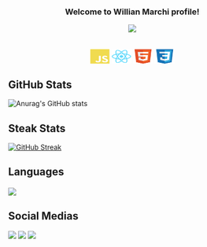 <h3 align="center">
  Welcome to Willian Marchi profile!
</h3>
<p align="center">
  <a href="https://github.com/willmarchi01/readme-typing-svg"><img src="https://readme-typing-svg.herokuapp.com?color=31ABE1&center=true&vCenter=true&lines=Front-End+Web+Developer;Passionate+about+programming."></a>
</p>
<div style="display: inline_block" align="center"><br>
  <img align="center" alt="Will-Js" height="30" width="40" src="https://raw.githubusercontent.com/devicons/devicon/master/icons/javascript/javascript-plain.svg">
  <img align="center" alt="Will-React" height="30" width="40" src="https://raw.githubusercontent.com/devicons/devicon/master/icons/react/react-original.svg">
  <img align="center" alt="Will-HTML" height="30" width="40" src="https://raw.githubusercontent.com/devicons/devicon/master/icons/html5/html5-original.svg">
  <img align="center" alt="Will-CSS" height="30" width="40" src="https://raw.githubusercontent.com/devicons/devicon/master/icons/css3/css3-original.svg">
</div>

## GitHub Stats
![Anurag's GitHub stats](https://github-readme-stats.vercel.app/api?username=willmarchi01&show_icons=true&theme=tokyonight)

## Steak Stats 
  [![GitHub Streak](http://github-readme-streak-stats.herokuapp.com?user=willmarchi01&theme=react&hide_border=true)](https://git.io/streak-stats)

## Languages
<a href="https://github.com/anuraghazra/github-readme-stats">
  <!-- Change the `github-readme-stats.anuraghazra1.vercel.app` to `github-readme-stats.vercel.app`  -->
  <img align="center" src="https://github-readme-stats.vercel.app/api/top-langs/?username=willmarchi01&layout=compact&theme=material-palenight" />
</a>

## Social Medias
<div> 
  <a href="https://instagram.com/_willmarchi" target="_blank"><img src="https://img.shields.io/badge/-Instagram-%23E4405F?style=for-the-badge&logo=instagram&logoColor=white" target="_blank"></a>
  <a href = "mailto:willian.m.marchi@gmail.com"><img src="https://img.shields.io/badge/-Gmail-%23333?style=for-the-badge&logo=gmail&logoColor=white" target="_blank"></a>
  <a href="https://www.linkedin.com/in/willmarchi01" target="_blank"><img src="https://img.shields.io/badge/-LinkedIn-%230077B5?style=for-the-badge&logo=linkedin&logoColor=white" target="_blank"></a>  
</div>
